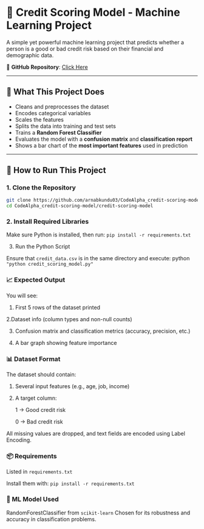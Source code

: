 # 🏦 Credit Scoring Model - Machine Learning Project

A simple yet powerful machine learning project that predicts whether a person is a good or bad credit risk based on their financial and demographic data.

🔗 **GitHub Repository**: [Click Here](https://github.com/arnabkundu03/CodeAlpha_credit-scoring-model/tree/master/credit-scoring-model)

---


## 🧠 What This Project Does

- Cleans and preprocesses the dataset
- Encodes categorical variables
- Scales the features
- Splits the data into training and test sets
- Trains a **Random Forest Classifier**
- Evaluates the model with a **confusion matrix** and **classification report**
- Shows a bar chart of the **most important features** used in prediction

---

## 🚀 How to Run This Project

### 1. Clone the Repository

```bash
git clone https://github.com/arnabkundu03/CodeAlpha_credit-scoring-model.git
cd CodeAlpha_credit-scoring-model/credit-scoring-model
```

### 2. Install Required Libraries

Make sure Python is installed, then run:
```pip install -r requirements.txt```

3. Run the Python Script

Ensure that ```credit_data.csv``` is in the same directory and execute:
python ```"python credit_scoring_model.py"```

### 📈 Expected Output

You will see:

1. First 5 rows of the dataset printed

2.Dataset info (column types and non-null counts)

3. Confusion matrix and classification metrics (accuracy, precision, etc.)

4. A bar graph showing feature importance

### 📊 Dataset Format

The dataset should contain:

1. Several input features (e.g., age, job, income)

2. A target column:

     1 → Good credit risk

     0 → Bad credit risk

All missing values are dropped, and text fields are encoded using Label Encoding.

### 📦 Requirements

Listed in ```requirements.txt```

Install them with:
```pip install -r requirements.txt```

### 🧪 ML Model Used

RandomForestClassifier from ```scikit-learn```
Chosen for its robustness and accuracy in classification problems.
